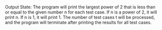 Output State: The program will print the largest power of 2 that is less than or equal to the given number n for each test case. If n is a power of 2, it will print n. If n is 1, it will print 1. The number of test cases t will be processed, and the program will terminate after printing the results for all test cases.